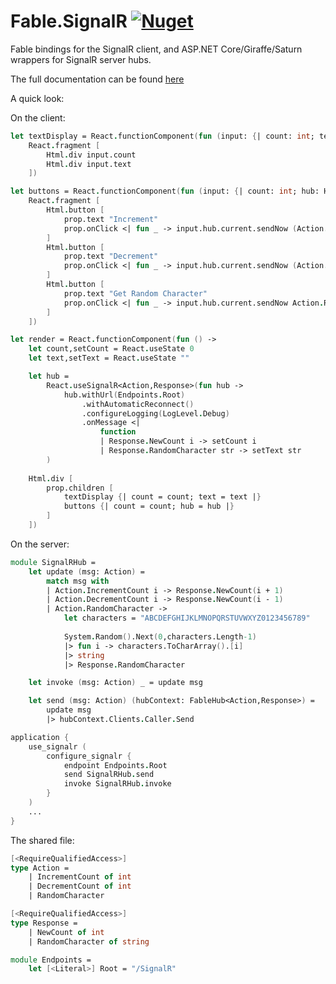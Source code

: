 # Fable.SignalR [![Nuget](https://img.shields.io/nuget/v/Fable.SignalR.svg?maxAge=0&colorB=brightgreen&label=Fable.SignalR)](https://www.nuget.org/packages/Fable.SignalR)

Fable bindings for the SignalR client, and ASP.NET Core/Giraffe/Saturn wrappers for SignalR server hubs.

The full documentation can be found [here](https://shmew.github.io/Fable.SignalR/)

A quick look:

On the client:
```fsharp
let textDisplay = React.functionComponent(fun (input: {| count: int; text: string |}) ->
    React.fragment [
        Html.div input.count
        Html.div input.text
    ])

let buttons = React.functionComponent(fun (input: {| count: int; hub: Hub<Action,Response> |}) ->
    React.fragment [
        Html.button [
            prop.text "Increment"
            prop.onClick <| fun _ -> input.hub.current.sendNow (Action.IncrementCount input.count)
        ]
        Html.button [
            prop.text "Decrement"
            prop.onClick <| fun _ -> input.hub.current.sendNow (Action.DecrementCount input.count)
        ]
        Html.button [
            prop.text "Get Random Character"
            prop.onClick <| fun _ -> input.hub.current.sendNow Action.RandomCharacter
        ]
    ])

let render = React.functionComponent(fun () ->
    let count,setCount = React.useState 0
    let text,setText = React.useState ""

    let hub =
        React.useSignalR<Action,Response>(fun hub -> 
            hub.withUrl(Endpoints.Root)
                .withAutomaticReconnect()
                .configureLogging(LogLevel.Debug)
                .onMessage <|
                    function
                    | Response.NewCount i -> setCount i
                    | Response.RandomCharacter str -> setText str
        )
            
    Html.div [
        prop.children [
            textDisplay {| count = count; text = text |}
            buttons {| count = count; hub = hub |}
        ]
    ])
```

On the server:

```fsharp
module SignalRHub =
    let update (msg: Action) =
        match msg with
        | Action.IncrementCount i -> Response.NewCount(i + 1)
        | Action.DecrementCount i -> Response.NewCount(i - 1)
        | Action.RandomCharacter ->
            let characters = "ABCDEFGHIJKLMNOPQRSTUVWXYZ0123456789"
            
            System.Random().Next(0,characters.Length-1)
            |> fun i -> characters.ToCharArray().[i]
            |> string
            |> Response.RandomCharacter

    let invoke (msg: Action) _ = update msg

    let send (msg: Action) (hubContext: FableHub<Action,Response>) =
        update msg
        |> hubContext.Clients.Caller.Send

application {
    use_signalr (
        configure_signalr {
            endpoint Endpoints.Root
            send SignalRHub.send
            invoke SignalRHub.invoke
        }
    )
    ...
}
```
The shared file:

```fsharp
[<RequireQualifiedAccess>]
type Action =
    | IncrementCount of int
    | DecrementCount of int
    | RandomCharacter

[<RequireQualifiedAccess>]
type Response =
    | NewCount of int
    | RandomCharacter of string

module Endpoints =
    let [<Literal>] Root = "/SignalR"
```
